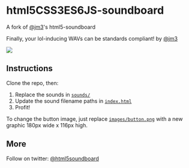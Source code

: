 html5CSS3ES6JS-soundboard
================

A fork of [@jm3](http://twitter.com/jm3)'s html5-soundboard



Finally, your lol-inducing WAVs can be standards compliant! by [@jm3](http://twitter.com/jm3)

![](http://businesscards.jm3.net/html5-soundboard-logo.png)

## Instructions

Clone the repo, then:

1. Replace the sounds in [`sounds/`](https://github.com/jm3/html5-soundboard/tree/master/sounds)
2. Update the sound filename paths in [`index.html`](https://github.com/jm3/html5-soundboard/blob/master/index.html)
3. Profit!

To change the button image, just replace [`images/button.png`](https://github.com/jm3/html5-soundboard/blob/master/images/button.png) with
a new graphic 180px wide x 116px high.

## More

Follow on twitter: [@html5soundboard](http://twitter.com/html5soundboard)
